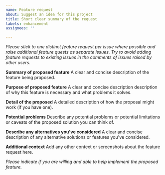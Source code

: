 ```yaml
---
name: Feature request
about: Suggest an idea for this project
title: Short clear summary of the request
labels: enhancement
assignees: ''

---
```


*Please stick to one distinct feature request per issue where possible and raise additional feature quests as separate issues. Try to avoid adding feature requests to existing issues in the comments of issues raised by other users.*

**Summary of proposed feature**
A clear and concise description of the feature being proposed.

**Purpose of proposed feature**
A clear and concise description description of why this feature is necessary and what problems it solves.

**Detail of the proposed**
A detailed description of how the proposal might work (if you have one).

**Potential problems**
Describe any potential problems or potential limitations or caveats of the proposed solution you can think of.

**Describe any alternatives you've considered**
A clear and concise description of any alternative solutions or features you've considered.

**Additional context**
Add any other context or screenshots about the feature request here.

*Please indicate if you are willing and able to help implement the proposed feature.*
